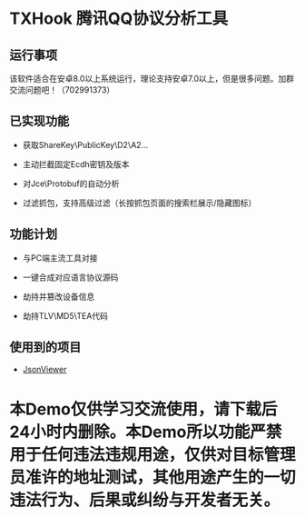# TXHook 腾讯QQ协议分析工具

## 运行事项

该软件适合在安卓8.0以上系统运行，理论支持安卓7.0以上，但是很多问题。加群交流问题吧！（702991373）

## 已实现功能

 - 获取ShareKey\PublicKey\D2\A2...

 - 主动拦截固定Ecdh密钥及版本

 - 对Jce\Protobuf的自动分析
 
 - 过滤抓包，支持高级过滤（长按抓包页面的搜索栏展示/隐藏图标）
 
## 功能计划

 - 与PC端主流工具对接

 - 一键合成对应语言协议源码

 - 劫持并篡改设备信息

 - 劫持TLV\MD5\TEA代码

## 使用到的项目

- [JsonViewer](https://github.com/smuyyh/JsonViewer)

# 本Demo仅供学习交流使用，请下载后24小时内删除。本Demo所以功能严禁用于任何违法违规用途，仅供对目标管理员准许的地址测试，其他用途产生的一切违法行为、后果或纠纷与开发者无关。
